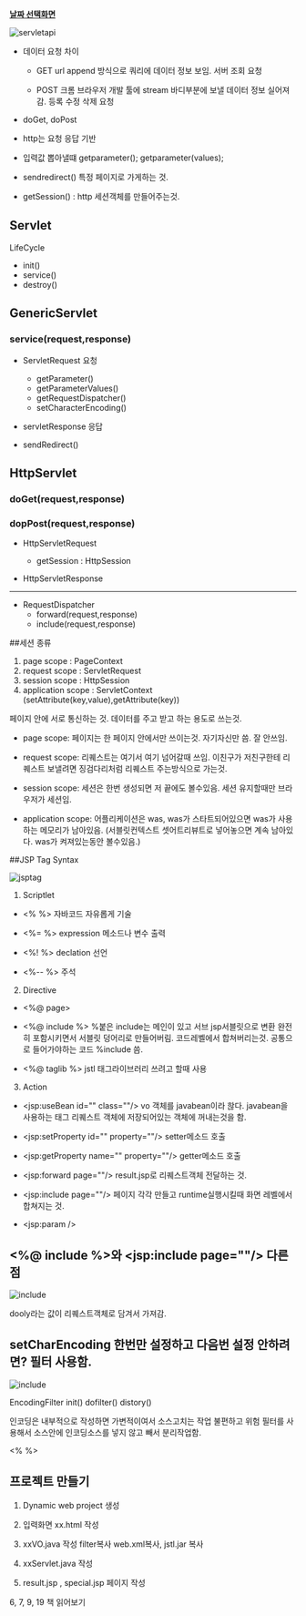 ﻿**[날짜 선택화면](../README.md)**


![servletapi](../resources/servletapi.JPG)

- 데이터 요청 차이

  - GET url append 방식으로 쿼리에 데이터 정보 보임. 서버 조회 요청

  - POST 크롬 브라우저 개발 툴에 stream 바디부분에 보낼 데이터 정보 실어져 감.  등록 수정 삭제 요청

- doGet, doPost

- http는 요청 응답 기반 

- 입력값 뽑아낼떄 getparameter(); getparameter(values);

- sendredirect() 특정 페이지로 가게하는 것.

- getSession() : http 세션객체를 만들어주는것.

## Servlet

LifeCycle
- init()
- service()
- destroy()

## GenericServlet
### service(request,response)

- ServletRequest 요청
  - getParameter()
  - getParameterValues()
  - getRequestDispatcher()
  - setCharacterEncoding()

- servletResponse 응답
- sendRedirect()

## HttpServlet
### doGet(request,response)
### dopPost(request,response)

- HttpServletRequest
  - getSession : HttpSession

- HttpServletResponse

--------------------------------------------

- RequestDispatcher
  - forward(request,response)
  - include(request,response)


##세션 종류

1. page scope : PageContext
2. request scope : ServletRequest
3. session scope : HttpSession
4. application scope : ServletContext
(setAttribute(key,value),getAttribute(key))

페이지 안에 서로 통신하는 것.
데이터를 주고 받고 하는 용도로 쓰는것.

- page scope: 페이지는 한 페이지 안에서만 쓰이는것. 자기자신만 씀. 잘 안쓰임.

- request scope: 리퀘스트는 여기서 여기 넘어갈때 쓰임. 이친구가 저친구한테 리퀘스트 보낼려면 징검다리처럼 리퀘스트 주는방식으로 가는것.

- session scope: 세션은 한번 생성되면 저 끝에도 볼수있음. 세션 유지할때만 브라우저가 세션임.

- application scope: 어플리케이션은 was, was가 스타트되어있으면 was가 사용하는 메모리가 남아있음. 
(서블릿컨텍스트 셋어트리뷰트로 넣어놓으면 계속 남아있다. was가 켜져있는동안 볼수있음.)

##JSP Tag Syntax

![jsptag](../resources/jsptag2.JPG)

1. Scriptlet 

  - \<% %> 자바코드 자유롭게 기술

  - \<%= %> expression 메소드나 변수 출력

  - \<%! %> declation 선언

  - \<%-- %> 주석

2. Directive

  - \<%@ page>

  - \<%@ include %> %붙은 include는 메인이 있고 서브 jsp서블릿으로 변환 완전히 포함시키면서 서블릿 덩어리로 만들어버림. 
코드레벨에서 합쳐버리는것. 공통으로 들어가야하는 코드 %include 씀.

  - \<%@ taglib %> jstl 태그라이브러리 쓰려고 할때 사용

3. Action

  - \<jsp:useBean id="" class=""/> vo 객체를 javabean이라 핞다. javabean을 사용하는 태그
리퀘스트 객체에 저장되어있는 객체에 꺼내는것을 함.

  - \<jsp:setProperty id="" property=""/> setter메소드 호출

  - \<jsp:getProperty name="" property=""/> getter메소드 호출

  - \<jsp:forward page=""/> result.jsp로 리퀘스트객체 전달하는 것.

  - \<jsp:include page=""/> 페이지 각각 만들고 runtime실행시킬때 화면 레벨에서   합쳐지는 것.

  - \<jsp:param />

## \<%@ include %>와 <jsp:include page=""/> 다른점

![include](../resources/include.JPG)

dooly라는 값이 리퀘스트객체로 담겨서 가져감.


## setCharEncoding 한번만 설정하고 다음번 설정 안하려면? 필터 사용함.


![include](../resources/filter.JPG)

EncodingFilter
init()
dofilter()
distory()

<filter-mapping>
  <Filter-name></>

인코딩은 내부적으로 작성하면 가변적이여서 소스고치는 작업 불편하고 위험
필터를 사용해서 소스안에 인코딩소스를 넣지 않고 빼서 분리작업함.

<%  %>


## 프로젝트 만들기

1. Dynamic web project 생성

2. 입력화면 xx.html 작성

3. xxVO.java 작성 filter복사 web.xml복사, jstl.jar 복사

4. xxServlet.java 작성

5. result.jsp , special.jsp  페이지 작성

6, 7, 9, 19 책 읽어보기

